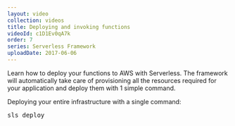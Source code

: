 ```yaml
---
layout: video
collection: videos
title: Deploying and invoking functions
videoId: c1D1Ev0qA7k
order: 7
series: Serverless Framework
uploadDate: 2017-06-06
---
```


Learn how to deploy your functions to AWS with Serverless. The framework will automatically take care of provisioning all the resources required for your application and deploy them with 1 simple command.

Deploying your entire infrastructure with a single command:

<pre>sls deploy</pre>